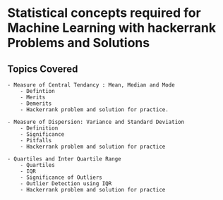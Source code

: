 # Statistical concepts required for Machine Learning with hackerrank Problems and Solutions

## Topics Covered
    - Measure of Central Tendancy : Mean, Median and Mode
        - Defintion 
        - Merits
        - Demerits
        - Hackerrank problem and solution for practice.
        
    - Measure of Dispersion: Variance and Standard Deviation
        - Definition
        - Significance
        - Pitfalls
        - Hackerrank problem and solution for practice
        
    - Quartiles and Inter Quartile Range
        - Quartiles
        - IQR
        - Significance of Outliers
        - Outlier Detection using IQR
        - Hackerrank problem and solution for practice
